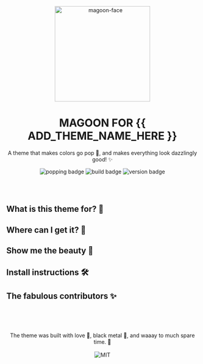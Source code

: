 <!--
  This is the template for themes.
  Replace all {{}} with the proper information.
  Follow the instructions in the comments.
  Place this in the root of the theme it regards.
  You are free to remove sections that are not necessary.
  Thank you, and good luck! 💚
-->

<p align="center">
  <img alt='magoon-face' src='https://cloud.githubusercontent.com/assets/14088342/25765655/6603ba32-31ee-11e7-8592-60ff4b445127.png' width='250'/>
  <h1 align="center">MAGOON FOR {{ ADD_THEME_NAME_HERE }}</h1>
  <p align="center">A theme that makes colors go pop 🍾, and makes everything look dazzlingly good! ✨</p>
  <p align="center">
    <img alt='popping badge' src='https://img.shields.io/badge/colors-popping-green.svg?style=flat-square' />
    <img alt='build badge' src='https://img.shields.io/badge/build-passing-green.svg?style=flat-square' />
    <img alt='version badge' src='https://img.shields.io/badge/version-{{ REPLACE_WITH_VERSION x.x.x}}-blue.svg?style=flat-square' />
  </p>
</div>

</br></br>

## What is this theme for? 🍻

<!-- This is where you specify which software you're making pretty! -->

## Where can I get it? 🤲

<!-- This is where you specify links to ex. vscode marketplace, alfred, etc. -->

## Show me the beauty 💅

<!-- This is where you show screenshot! -->

## Install instructions 🛠️

<!-- How do I get the theme to work? -->

## The fabulous contributors ✨

<!--
  This is where you add contributors! Use the following layout/structure:
  <div>
    <a href="{{ GITHUB_USER_URL }}">
      <img style="width: 32px; height: 32px;" src="{{GITHUB_USER_AVATAR_URL}}">
    </a>
  <div>
 -->

</br></br>

<p align="center"><br>
  The theme was built with love 🥰, black metal 🎸, and waaay to much spare time. 💚 </br></br>
  <img alt='MIT' src='https://img.shields.io/github/license/ntwigs/magoon?style=flat-square' />
</p>
